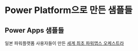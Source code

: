 # Power Platform으로 만든 샘플들

## Power Apps 샘플들
일본 파워플랫폼 사용자들이 만든 [세계 최초 파워앱스 오케스트라](https://www.youtube.com/watch?v=D95j5DJtC30&list=PL3FvsOxnrx3gApizCYy5QSJwpM6m51Tvk)
